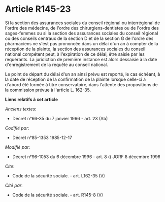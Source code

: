 # Article R145-23

Si la section des assurances sociales du conseil régional ou interrégional de l'ordre des médecins, de l'ordre des
chirurgiens-dentistes ou de l'ordre des sages-femmes ou si la section des assurances sociales du conseil régional ou des
conseils centraux de la section D et de la section G de l'ordre des pharmaciens ne s'est pas prononcée dans un délai d'un an
à compter de la réception de la plainte, la section des assurances sociales du conseil national compétent peut, à
l'expiration de ce délai, être saisie par les requérants. La juridiction de première instance est alors dessaisie à la date
d'enregistrement de la requête au conseil national.

Le point de départ du délai d'un an ainsi prévu est reporté, le cas échéant, à la date de réception de la confirmation de la
plainte lorsque celle-ci a d'abord été formée à titre conservatoire, dans l'attente des propositions de la commission prévue
à l'article L. 162-35.

**Liens relatifs à cet article**

_Anciens textes_:

  - Décret n°66-35 du 7 janvier 1966 - art. 23 (Ab)

_Codifié par_:

  - Décret n°85-1353 1985-12-17

_Modifié par_:

  - Décret n°96-1053 du 6 décembre 1996 - art. 8 () JORF 8 décembre 1996

_Cite_:

  - Code de la sécurité sociale. - art. L162-35 (V)

_Cité par_:

  - Code de la sécurité sociale. - art. R145-8 (V)
